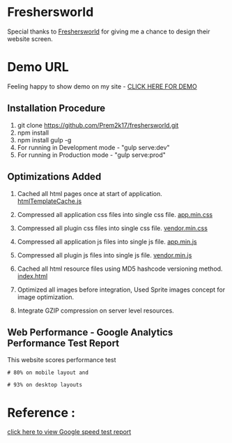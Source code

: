 # Freshersworld

Special thanks to [Freshersworld](https://www.freshersworld.com) for giving me a chance to design their website screen.

# Demo URL

Feeling happy to show demo on my site - [CLICK HERE FOR DEMO](https://freshersworld-skyhorse.rhcloud.com)

## Installation Procedure

1. git clone https://github.com/Prem2k17/freshersworld.git
1. npm install
1. npm install gulp -g
1. For running in Development mode - "gulp serve:dev"
1. For running in Production mode  - "gulp serve:prod"

## Optimizations Added

1. Cached all html pages once at start of application. [htmlTemplateCache.js](https://github.com/Prem2k17/freshersworld/tree/master/dist/htmlTemplateCache.js)

1. Compressed all application css files into single css file. [app.min.css](https://github.com/Prem2k17/freshersworld/blob/master/dist/styles/app.min.css)
1. Compressed all plugin css files into single css file. [vendor.min.css](https://github.com/Prem2k17/freshersworld/blob/master/dist/styles/vendor.min.css)

1. Compressed all application js files into single js file. [app.min.js](https://github.com/Prem2k17/freshersworld/blob/master/dist/scripts/app.min.js)
1. Compressed all plugin js files into single js file. [vendor.min.js](https://github.com/Prem2k17/freshersworld/blob/master/dist/scripts/vendor.min.js)

1. Cached all html resource files using MD5 hashcode versioning method. [index.html](https://github.com/Prem2k17/freshersworld/tree/master/dist/index.html)

1. Optimized all images before integration, Used Sprite images concept for image optimization.

1. Integrate GZIP compression on server level resources.

## Web Performance - Google Analytics Performance Test Report

This website scores performance test

    # 80% on mobile layout and 

    # 93% on desktop layouts
    
# Reference :
[click here to view Google speed test report](https://developers.google.com/speed/pagespeed/insights/?url=http%3A%2F%2Ffreshersworld-skyhorse.rhcloud.com%2Fhome&tab=mobile)




